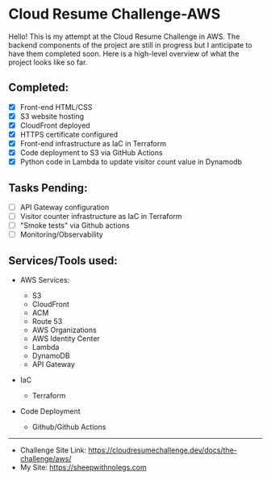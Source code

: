 # Cloud Resume Challenge-AWS
 Hello! This is my attempt at the Cloud Resume Challenge in AWS. The backend components of the project are still in progress but I anticipate to have them completed soon. Here is a high-level overview of what the project looks like so far.

## Completed:
- [x] Front-end HTML/CSS
- [x] S3 website hosting
- [x] CloudFront deployed
- [x] HTTPS certificate configured
- [x] Front-end infrastructure as IaC in Terraform
- [x] Code deployment to S3 via GitHub Actions
- [x] Python code in Lambda to update visitor count value in Dynamodb

## Tasks Pending:
- [ ] API Gateway configuration
- [ ] Visitor counter infrastructure as IaC in Terraform
- [ ] "Smoke tests" via Github actions
- [ ] Monitoring/Observability   

## Services/Tools used:
- AWS Services:
    - S3
    - CloudFront
    - ACM
    - Route 53
    - AWS Organizations
    - AWS Identity Center
    - Lambda
    - DynamoDB
    - API Gateway

- IaC
     - Terraform

- Code Deployment
    - Github/Github Actions

---
- Challenge Site Link: https://cloudresumechallenge.dev/docs/the-challenge/aws/
- My Site: https://sheepwithnolegs.com

